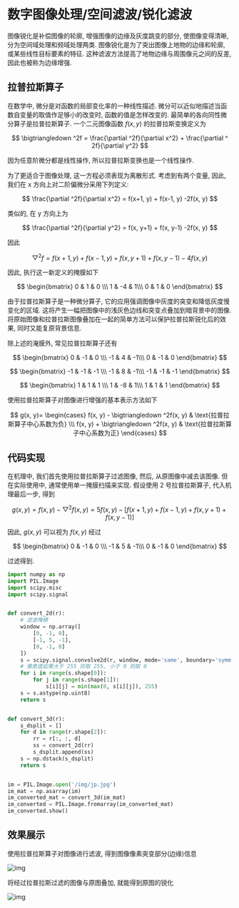 # 数字图像处理/空间滤波/锐化滤波

图像锐化是补偿图像的轮廓, 增强图像的边缘及灰度跳变的部分, 使图像变得清晰, 分为空间域处理和频域处理两类. 图像锐化是为了突出图像上地物的边缘和轮廓, 或某些线性目标要素的特征. 这种滤波方法提高了地物边缘与周围像元之间的反差, 因此也被称为边缘增强.

## 拉普拉斯算子

在数学中, 微分是对函数的局部变化率的一种线性描述. 微分可以近似地描述当函数自变量的取值作足够小的改变时, 函数的值是怎样改变的. 最简单的各向同性微分算子是拉普拉斯算子. 一个二元图像函数 $f(x, y)$ 的拉普拉斯变换定义为

$$
\bigtriangledown ^2f = \frac{\partial ^2f}{\partial x^2} + \frac{\partial ^ 2f}{\partial y^2}
$$

因为任意阶微分都是线性操作, 所以拉普拉斯变换也是一个线性操作.

为了更适合于图像处理, 这一方程必须表现为离散形式. 考虑到有两个变量, 因此, 我们在 x 方向上对二阶偏微分采用下列定义:

$$
\frac{\partial ^2f}{\partial x^2} = f(x+1, y) + f(x-1, y) -2f(x, y)
$$

类似的, 在 y 方向上为

$$
\frac{\partial ^2f}{\partial y^2} = f(x, y+1) + f(x, y-1) -2f(x, y)
$$

因此

$$
\bigtriangledown ^2f = f(x+1, y) + f(x-1, y) + f(x, y+1) + f(x, y-1) -4f(x, y)
$$

因此, 执行这一新定义的掩膜如下

$$
\begin{bmatrix}
0 & 1 & 0 \\\
1 & -4 & 1\\\
0 & 1 & 0
\end{bmatrix}
$$

由于拉普拉斯算子是一种微分算子, 它的应用强调图像中灰度的突变和降低灰度慢变化的区域. 这将产生一幅把图像中的浅灰色边线和突变点叠加到暗背景中的图像. 将原始图像和拉普拉斯图像叠加在一起的简单方法可以保护拉普拉斯锐化后的效果, 同时又能复原背景信息.

除上述的淹膜外, 常见拉普拉斯算子还有

$$
\begin{bmatrix}
0 & -1 & 0 \\\
-1 & 4 & -1\\\
0 & -1 & 0
\end{bmatrix}
$$

$$
\begin{bmatrix}
-1 & -1 & -1 \\\
-1 & 8 & -1\\\
-1 & -1 & -1
\end{bmatrix}
$$

$$
\begin{bmatrix}
1 & 1 & 1 \\\
1 & -8 & 1\\\
1 & 1 & 1
\end{bmatrix}
$$

使用拉普拉斯算子对图像进行增强的基本表示方法如下

$$
g(x, y)=
\begin{cases}
f(x, y) - \bigtriangledown ^2f(x, y) & \text{拉普拉斯算子中心系数为负} \\\
f(x, y) + \bigtriangledown ^2f(x, y) & \text{拉普拉斯算子中心系数为正}
\end{cases}
$$

## 代码实现

在机理中, 我们首先使用拉普拉斯算子过滤图像, 然后, 从原图像中减去该图像. 但在实际使用中, 通常使用单一掩膜扫描来实现. 假设使用 2 号拉普拉斯算子, 代入机理最后一步, 得到

$$
g(x, y) = f(x, y) - \bigtriangledown ^2f(x, y) = 5f(x, y) - [f(x+1, y) + f(x-1, y) + f(x, y+1) + f(x, y-1)]
$$

因此, $g(x, y)$ 可以视为 $f(x, y)$ 经过

$$
\begin{bmatrix}
0 & -1 & 0 \\\
-1 & 5 & -1\\\
0 & -1 & 0
\end{bmatrix}
$$

过滤得到.

```py
import numpy as np
import PIL.Image
import scipy.misc
import scipy.signal


def convert_2d(r):
    # 滤波掩模
    window = np.array([
        [0, -1, 0],
        [-1, 5, -1],
        [0, -1, 0]
    ])
    s = scipy.signal.convolve2d(r, window, mode='same', boundary='symm')
    # 像素值如果大于 255 则取 255, 小于 0 则取 0
    for i in range(s.shape[0]):
        for j in range(s.shape[1]):
            s[i][j] = min(max(0, s[i][j]), 255)
    s = s.astype(np.uint8)
    return s


def convert_3d(r):
    s_dsplit = []
    for d in range(r.shape[2]):
        rr = r[:, :, d]
        ss = convert_2d(rr)
        s_dsplit.append(ss)
    s = np.dstack(s_dsplit)
    return s


im = PIL.Image.open('/img/jp.jpg')
im_mat = np.asarray(im)
im_converted_mat = convert_3d(im_mat)
im_converted = PIL.Image.fromarray(im_converted_mat)
im_converted.show()
```

## 效果展示

使用拉普拉斯算子对图像进行滤波, 得到图像像素突变部分(边缘)信息

![img](/img/pil/spatial_filter_sharpening/sample1.jpg)

将经过拉普拉斯过滤的图像与原图叠加, 就能得到原图的锐化

![img](/img/pil/spatial_filter_sharpening/sample2.jpg)
